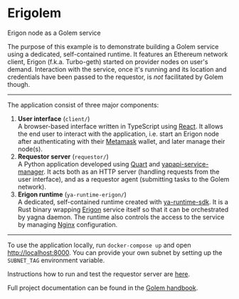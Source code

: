 # Erigolem
Erigon node as a Golem service

The purpose of this example is to demonstrate building a Golem service using a dedicated, self-contained runtime. It features an Ethereum network client, Erigon (f.k.a. Turbo-geth) started on provider nodes on user's demand. Interaction with the service, once it's running and its location and credentials have been passed to the requestor, is *not* facilitated by Golem though.

---

The application consist of three major components:

1. **User interface** (`client/`)  
   A browser-based interface written in TypeScript using [React](https://reactjs.org/). It allows the end user to interact with the application, i.e. start an Erigon node after authenticating with their [Metamask](https://metamask.io/) wallet, and later manage their node(s).
2. **Requestor server** (`requestor/`)  
   A Python application developed using [Quart](https://pgjones.gitlab.io/quart/) and [yapapi-service-manager](https://github.com/golemfactory/yapapi-service-manager). It acts both as an HTTP server (handling requests from the user interface), and as a requestor agent (submitting tasks to the Golem network).
3. **Erigon runtime** (`ya-runtime-erigon/`)  
    A dedicated, self-contained runtime created with [ya-runtime-sdk](https://github.com/golemfactory/ya-runtime-sdk). It is a Rust binary wrapping [Erigon](https://github.com/ledgerwatch/erigon) service itself so that it can be orchestrated by yagna daemon. The runtime also controls the access to the service by managing [Nginx](https://www.nginx.com/) configuration.

---

To use the application locally, run `docker-compose up` and open [http://localhost:8000](). You can provide your own subnet by setting up the `SUBNET_TAG` environment variable.

Instructions how to run and test the requestor server are [here](https://github.com/golemfactory/yagna-service-erigon/blob/master/requestor/README.md).

Full project documentation can be found in the [Golem handbook](https://handbook.golem.network/requestor-tutorials/service-development/service-example-2-managed-erigon).
